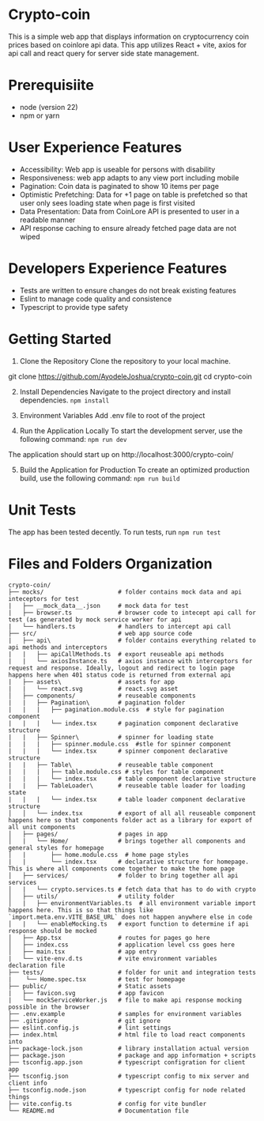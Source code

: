 # Crypto-coin
This is a simple web app that displays information on cryptocurrency coin prices based on coinlore api data. This app utilizes React + vite, axios for api call and react query for server side state management.

# Prerequisiite
- node (version 22)
- npm or yarn

# User Experience Features
- Accessibility: Web app is useable for persons with disability
- Responsiveness: web app adapts to any view port including mobile
- Pagination: Coin data is paginated to show 10 items per page
- Optimistic Prefetching: Data for +1 page on table is prefetched so that user only sees loading state when page is first visited
- Data Presentation: Data from CoinLore API is presented to user in a readable manner
- API response caching to ensure already fetched page data are not wiped

# Developers Experience Features
- Tests are written to ensure changes do not break existing features
- Eslint to manage code quality and consistence
- Typescript to provide type safety

# Getting Started
1. Clone the Repository
Clone the repository to your local machine.

git clone https://github.com/AyodeleJoshua/crypto-coin.git
cd crypto-coin

2. Install Dependencies
Navigate to the project directory and install dependencies.
`npm install`

3. Environment Variables
Add .env file to root of the project

5. Run the Application Locally
To start the development server, use the following command:
`npm run dev`

  The application should start up on http://localhost:3000/crypto-coin/

5. Build the Application for Production
To create an optimized production build, use the following command:
`npm run build`

# Unit Tests
The app has been tested decently. To run tests, run
`npm run test`

# Files and Folders Organization
```
crypto-coin/
├── mocks/                     # folder contains mock data and api inteceptors for test
|   ├── __mock_data__.json     # mock data for test
|   ├── browser.ts             # browser code to intecept api call for test (as generated by mock service worker for api
|   └── handlers.ts            # handlers to intercept api call 
├── src/                       # web app source code
|   ├── api\                   # folder contains everything related to api methods and interceptors
|   |   ├── apiCallMethods.ts  # export reuseable api methods
|   |   └── axiosInstance.ts   # axios instance with interceptors for request and response. Ideally, logout and redirect to login page happens here when 401 status code is returned from external api
|   ├── assets\                # assets for app
|   |   └── react.svg          # react.svg asset
│   ├── components/            # reuseable components
|   |   ├── Pagination\        # pagination folder
|   |   |   ├── pagination.module.css  # style for pagination component
|   |   |   └── index.tsx      # pagination component declarative structure
|   |   ├── Spinner\           # spinner for loading state
|   |   |   ├── spinner.module.css  #stle for spinner component
|   |   |   └── index.tsx      # spinner component declarative structure
|   |   ├── Table\             # reuseable table component
|   |   |   ├── table.module.css # styles for table component
|   |   |   └── index.tsx      # table component declarative structure
|   |   ├── TableLoader\       # reuseable table loader for loading state
|   |   |   └── index.tsx      # table loader component declarative structure
│   │   └── index.tsx          # export of all all reuseable component happens here so that components folder act as a library for export of all unit components  
│   ├── pages/                 # pages in app
│   |   └── Home/              # brings together all components and general styles for homepage
│   |       ├── home.module.css  # home page styles
|   |       └── index.tsx      # declarative structure for homepage. This is where all components come together to make the home page
│   ├── services/              # folder to bring together all api services
│   |   └── crypto.services.ts # fetch data that has to do with crypto
│   ├── utils/                 # utility folder
│   |   ├── environmentVariables.ts  # all environment variable import happens here. This is so that things like `import.meta.env.VITE_BASE_URL` does not happen anywhere else in code
│   |   └── enableMocking.ts   # export function to determine if api response should be mocked
│   ├── App.tsx                # routes for pages go here               
│   ├── index.css              # application level css goes here
│   ├── main.tsx               # app entry            
|   └── vite-env.d.ts          # vite environment variables declaration file
├── tests/                     # folder for unit and integration tests
|    └── Home.spec.tsx         # test for homepage
├── public/                    # Static assets
|   ├── favicon.svg            # app favicon 
|   └── mockServiceWorker.js   # file to make api response mocking possible in the browser
├── .env.example               # samples for environment variables
├── .gitignore                 # git ignore
├── eslint.config.js           # lint settings
├── index.html                 # html file to load react components into
├── package-lock.json          # library installation actual version
├── package.json               # package and app information + scripts
├── tsconfig.app.json          # typescript configration for client app
├── tsconfig.json              # typescript config to mix server and client info
├── tsconfig.node.json         # typescript config for node related things
├── vite.config.ts             # config for vite bundler
└── README.md                  # Documentation file
```
